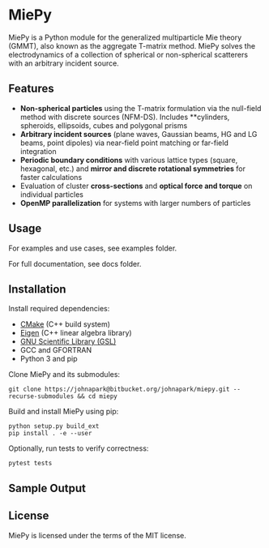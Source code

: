 MiePy
==============
MiePy is a Python module for the generalized multiparticle Mie theory (GMMT), also known as the aggregate T-matrix method. MiePy solves the electrodynamics of a collection of spherical or non-spherical scatterers with an arbitrary incident source.

Features
--------------
+ **Non-spherical particles** using the T-matrix formulation via the null-field method with discrete sources (NFM-DS). Includes **cylinders, spheroids, ellipsoids, cubes and polygonal prisms
+ **Arbitrary incident sources** (plane waves, Gaussian beams, HG and LG beams, point dipoles) via near-field point matching or far-field integration
+ **Periodic boundary conditions** with various lattice types (square, hexagonal, etc.) and **mirror and discrete rotational symmetries** for faster calculations
+ Evaluation of cluster **cross-sections** and **optical force and torque** on individual particles
+ **OpenMP parallelization** for systems with larger numbers of particles

Usage
--------------

For examples and use cases, see examples folder.

For full documentation, see docs folder.

Installation
--------------
Install required dependencies:

+ [CMake](https://cmake.org/install/) (C++ build system)
+ [Eigen](http://eigen.tuxfamily.org/index.php?title=Main_Page) (C++ linear algebra library)
+ [GNU Scientific Library (GSL)](https://www.gnu.org/software/gsl/)
+ GCC and GFORTRAN
+ Python 3 and pip

Clone MiePy and its submodules:
```shell
git clone https://johnapark@bitbucket.org/johnapark/miepy.git --recurse-submodules && cd miepy
```

Build and install MiePy using pip:
```shell
python setup.py build_ext
pip install . -e --user
```

Optionally, run tests to verify correctness:
```shell
pytest tests
```

Sample Output
--------------

License
--------------
MiePy is licensed under the terms of the MIT license.
